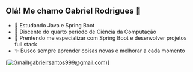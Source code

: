 ## Olá! Me chamo Gabriel Rodrigues 👋


- 🌱 Estudando Java e Spring Boot
- 📖 Discente do quarto período de Ciência da Computação
- 🎯 Prentendo me especializar com Spring Boot e desenvolver projetos full stack
- ✨ Busco sempre aprender coisas novas e melhorar a cada momento


[![Gmail](https://img.shields.io/badge/Gmail-D14836?style=for-the-badge&logo=gmail&logoColor=white)(gabrielrsantos999@gmail.com)]
